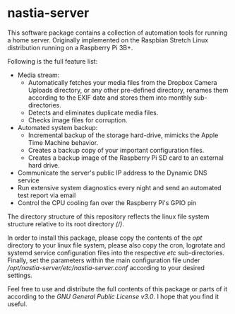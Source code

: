 # nastia-server

This software package contains a collection of automation tools for running a home server. Originally implemented on the Raspbian Stretch Linux distribution running on a Raspberry Pi 3B+.

Following is the full feature list:

* Media stream: 
  * Automatically fetches your media files from the Dropbox Camera Uploads directory, or any other pre-defined directory, renames them according to the EXIF date and stores them into monthly sub-directories. 
  * Detects and eliminates duplicate media files.
  * Checks image files for corruption.
* Automated system backup:
  * Incremental backup of the storage hard-drive, mimicks the Apple Time Machine behavior.
  * Creates a backup copy of your important configuration files.
  * Creates a backup image of the Raspberry Pi SD card to an external hard drive.
* Communicate the server's public IP address to the Dynamic DNS service
* Run extensive system diagnostics every night and send an automated test report via email
* Control the CPU cooling fan over the Raspberry Pi's GPIO pin

The directory structure of this repository reflects the linux file system structure relative to its root directory _(/)_.

In order to install this package, please copy the contents of the _opt_ directory to your linux file system, please also copy the cron, logrotate and systemd service configuration files into the respective _etc_ sub-directories. Finally, set the parameters within the main configuration file under _/opt/nastia-server/etc/nastia-server.conf_ according to your desired settings.

Feel free to use and distribute the full contents of this package or parts of it according to the _GNU General Public License v3.0_. I hope that you find it useful.
